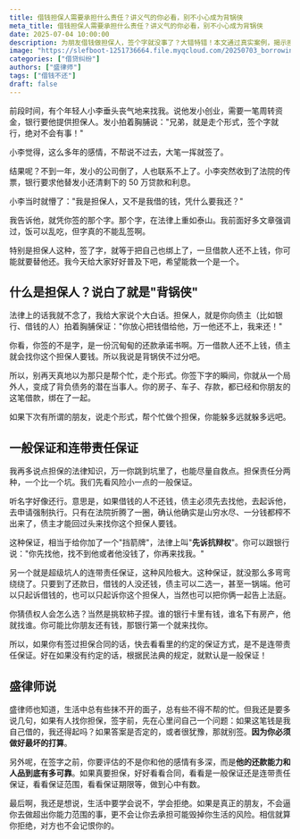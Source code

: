 ```yaml
---
title: 借钱担保人需要承担什么责任？讲义气的你必看，别不小心成为背锅侠
meta_title: 借钱担保人需要承担什么责任？讲义气的你必看，别不小心成为背锅侠
date: 2025-07-04 10:00:00
description: 为朋友借钱做担保人，签个字就没事了？大错特错！本文通过真实案例，揭示担保背后可能让你倾家荡产的法律风险。深度解析"一般保证"与"连带责任保证"天差地别的法律后果，教你识别并理解"先诉抗辩权"这一重要保护。签字前，你必须评估的不是感情，而是对方的还款能力和自己的"背锅"能力。学会看懂担保合同，果断拒绝不合理请求，是保护自己财产安全的必修课。
image: "https://slefboot-1251736664.file.myqcloud.com/20250703_borrowing_guarantor_cover.webp"
categories: ["借贷纠纷"]
authors: ["盛律师"]
tags: ["借钱不还"]
draft: false
---
```


前段时间，有个年轻人小李垂头丧气地来找我。说他发小创业，需要一笔周转资金，银行要他提供担保人。发小拍着胸脯说："兄弟，就是走个形式，签个字就行，绝对不会有事！"

小李觉得，这么多年的感情，不帮说不过去，大笔一挥就签了。

结果呢？不到一年，发小的公司倒了，人也联系不上了。小李突然收到了法院的传票，银行要求他替发小还清剩下的 50 万贷款和利息。

小李当时就懵了："我是担保人，又不是我借的钱，凭什么要我还？"

我告诉他，就凭你签的那个字。那个字，在法律上重如泰山。我前面好多文章强调过，饭可以乱吃，但字真的不能乱签啊。

特别是担保人这种，签了字，就等于把自己也绑上了，一旦借款人还不上钱，你可能就要替他还。我今天给大家好好普及下吧，希望能救一个是一个。

## 什么是担保人？说白了就是"背锅侠"

法律上的话我就不念了，我给大家说个大白话。担保人，就是你向债主（比如银行、借钱的人）拍着胸脯保证："你放心把钱借给他，万一他还不上，我来还！"

你看，你签的不是字，是一份沉甸甸的还款承诺书啊。万一借款人还不上钱，债主就会找你这个担保人要钱。所以我说是背锅侠不过分吧。

所以，别再天真地以为那只是帮个忙，走个形式。你签下字的瞬间，你就从一个局外人，变成了背负债务的潜在当事人。你的房子、车子、存款，都已经和你朋友的这笔借款，绑在了一起。

如果下次有所谓的朋友，说走个形式，帮个忙做个担保，你能躲多远就躲多远吧。

## 一般保证和连带责任保证

我再多说点担保的法律知识，万一你跳到坑里了，也能尽量自救点。担保责任分两种，一个比一个坑。我们先看风险小一点的一般保证。

听名字好像还行。意思是，如果借钱的人不还钱，债主必须先去找他，去起诉他，去申请强制执行。只有在法院折腾了一圈，确认他确实是山穷水尽、一分钱都榨不出来了，债主才能回过头来找你这个担保人要钱。

这种保证，相当于给你加了一个"挡箭牌"，法律上叫"**先诉抗辩权**"。你可以跟银行说："你先找他，找不到他或者他没钱了，你再来找我。"

另一个就是超级坑人的连带责任保证，这种风险极大。这种保证，就没那么多弯弯绕绕了。只要到了还款日，借钱的人没还钱，债主可以二选一，甚至一锅端。他可以只起诉借钱的，也可以只起诉你这个担保人，当然也可以把你俩一起告上法庭。

你猜债权人会怎么选？当然是挑软柿子捏。谁的银行卡里有钱，谁名下有房产，他就找谁。你可能比你朋友还有钱，那银行第一个就来找你。

所以，如果你有签过担保合同的话，快去看看里的约定的保证方式，是不是连带责任保证。好在如果没有约定的话，根据民法典的规定，就默认是一般保证！

## 盛律师说

盛律师也知道，生活中总有些抹不开的面子，总有些不得不帮的忙。但我还是要多说几句，如果有人找你担保，签字前，先在心里问自己一个问题：如果这笔钱是我自己借的，我还得起吗？如果答案是否定的，或者很犹豫，那就别签。**因为你必须做好最坏的打算**。

另外呢，在签字之前，你要评估的不是你和他的感情有多深，而是**他的还款能力和人品到底有多可靠**。如果真要担保，好好看看合同，看看是一般保证还是连带责任保证，看看保证范围，看看保证期限等，做到心中有数。

最后啊，我还是想说，生活中要学会说不，学会拒绝。如果是真正的朋友，不会逼你去做超出你能力范围的事，更不会让你去承担可能毁掉你生活的风险。相信就算你拒绝，对方也不会记恨你的。